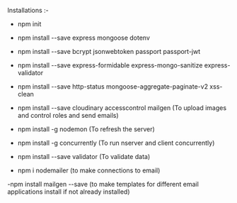 Installations :-

- npm init

- npm install --save express mongoose dotenv

- npm install --save bcrypt jsonwebtoken passport passport-jwt

- npm install --save express-formidable express-mongo-sanitize express-validator

- npm install --save http-status mongoose-aggregate-paginate-v2 xss-clean

- npm install --save cloudinary accesscontrol mailgen
(To upload images and control roles and send emails)

- npm install -g nodemon
(To refresh the server)

- npm install -g concurrently
(To run nserver and client concurrently)

- npm install --save validator
(To validate data)

- npm i nodemailer
(to make connections to email)

-npm install mailgen --save
(to make templates for different email applications install if not already installed)
